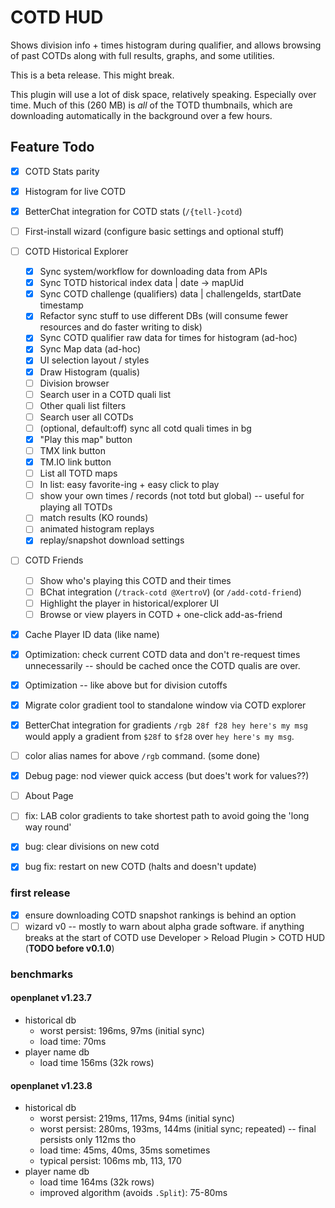 # COTD HUD

Shows division info + times histogram during qualifier, and allows browsing of past COTDs along with full results, graphs, and some utilities.

This is a beta release. This might break.

This plugin will use a lot of disk space, relatively speaking. Especially over time. Much of this (260 MB) is *all* of the TOTD thumbnails, which are downloading automatically in the background over a few hours.

## Feature Todo

- [x] COTD Stats parity
- [x] Histogram for live COTD
- [x] BetterChat integration for COTD stats (`/{tell-}cotd`)
- [ ] First-install wizard (configure basic settings and optional stuff)
- [ ] COTD Historical Explorer
    - [x] Sync system/workflow for downloading data from APIs
    - [x] Sync TOTD historical index data | date -> mapUid
    - [x] Sync COTD challenge (qualifiers) data | challengeIds, startDate timestamp
    - [x] Refactor sync stuff to use different DBs (will consume fewer resources and do faster writing to disk)
    - [x] Sync COTD qualifier raw data for times for histogram (ad-hoc)
    - [x] Sync Map data (ad-hoc)
    - [x] UI selection layout / styles
    - [x] Draw Histogram (qualis)
    - [ ] Division browser
    - [ ] Search user in a COTD quali list
    - [ ] Other quali list filters
    - [ ] Search user all COTDs
    - [ ] (optional, default:off) sync all cotd quali times in bg
    - [x] "Play this map" button
    - [ ] TMX link button
    - [x] TM.IO link button
    - [ ] List all TOTD maps
    - [ ] In list: easy favorite-ing + easy click to play
    - [ ] show your own times / records (not totd but global) -- useful for playing all TOTDs
    - [ ] match results (KO rounds)
    - [ ] animated histogram replays
    - [x] replay/snapshot download settings
- [ ] COTD Friends
  - [ ] Show who's playing this COTD and their times
  - [ ] BChat integration (`/track-cotd @XertroV`) (or `/add-cotd-friend`)
  - [ ] Highlight the player in historical/explorer UI
  - [ ] Browse or view players in COTD + one-click add-as-friend
- [x] Cache Player ID data (like name)
- [x] Optimization: check current COTD data and don't re-request times unnecessarily -- should be cached once the COTD qualis are over.
- [x] Optimization -- like above but for division cutoffs
- [x] Migrate color gradient tool to standalone window via COTD explorer
- [x] BetterChat integration for gradients `/rgb 28f f28 hey here's my msg` would apply a gradient from `$28f` to `$f28` over `hey here's my msg`.
- [ ] color alias names for above `/rgb` command. (some done)
- [x] Debug page: nod viewer quick access (but does't work for values??)
- [ ] About Page
- [ ] fix: LAB color gradients to take shortest path to avoid going the 'long way round'
- [x] bug: clear divisions on new cotd
- [x] bug fix: restart on new COTD (halts and doesn't update)


### first release

- [x] ensure downloading COTD snapshot rankings is behind an option
- [ ] wizard v0 -- mostly to warn about alpha grade software. if anything breaks at the start of COTD use Developer > Reload Plugin > COTD HUD (**TODO before v0.1.0**)

### benchmarks

#### openplanet v1.23.7

- historical db
    - worst persist: 196ms, 97ms (initial sync)
    - load time: 70ms
- player name db
    - load time 156ms (32k rows)

#### openplanet v1.23.8

- historical db
    - worst persist: 219ms, 117ms, 94ms (initial sync)
    - worst persist: 280ms, 193ms, 144ms (initial sync; repeated) -- final persists only 112ms tho
    - load time: 45ms, 40ms, 35ms sometimes
    - typical persist: 106ms mb, 113, 170
- player name db
    - load time 164ms (32k rows)
    - improved algorithm (avoids `.Split`): 75-80ms

<!-- ## openplanet docs stuff

- no description on nvg::TextBounds -- should probably say what it returns or something.
  - and set nvg::FontFace and nvg::FontSize first.

- nvg::LoadFont params -->

